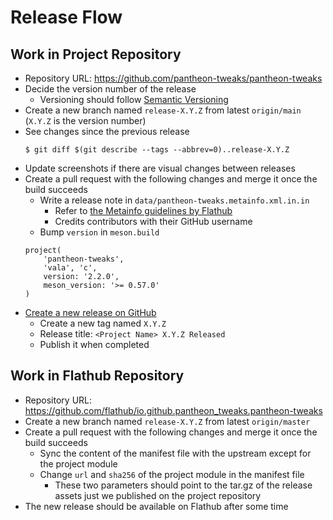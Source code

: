 # Release Flow
## Work in Project Repository
- Repository URL: https://github.com/pantheon-tweaks/pantheon-tweaks
- Decide the version number of the release
    - Versioning should follow [Semantic Versioning](https://semver.org/)
- Create a new branch named `release-X.Y.Z` from latest `origin/main` (`X.Y.Z` is the version number)
- See changes since the previous release  
    ```
    $ git diff $(git describe --tags --abbrev=0)..release-X.Y.Z
    ```
- Update screenshots if there are visual changes between releases
- Create a pull request with the following changes and merge it once the build succeeds
    - Write a release note in `data/pantheon-tweaks.metainfo.xml.in.in`
        - Refer to [the Metainfo guidelines by Flathub](https://docs.flathub.org/docs/for-app-authors/metainfo-guidelines)
        - Credits contributors with their GitHub username
    - Bump `version` in `meson.build`  
    ```meson
    project(
        'pantheon-tweaks',
        'vala', 'c',
        version: '2.2.0',
        meson_version: '>= 0.57.0'
    )
    ```
- [Create a new release on GitHub](https://github.com/pantheon-tweaks/pantheon-tweaks/releases/new)
    - Create a new tag named `X.Y.Z`
    - Release title: `<Project Name> X.Y.Z Released`
    - Publish it when completed

## Work in Flathub Repository
- Repository URL: https://github.com/flathub/io.github.pantheon_tweaks.pantheon-tweaks
- Create a new branch named `release-X.Y.Z` from latest `origin/master`
- Create a pull request with the following changes and merge it once the build succeeds
    - Sync the content of the manifest file with the upstream except for the project module
    - Change `url` and `sha256` of the project module in the manifest file
        - These two parameters should point to the tar.gz of the release assets just we published on the project repository
- The new release should be available on Flathub after some time
